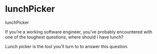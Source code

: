 # lunchPicker
lunchPicker

If you’re a working software engineer, you’ve probably encountered with one of the toughest questions, where should I have lunch?

Lunch picker is the tool you’ll turn to to answer this question.
